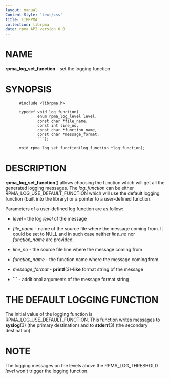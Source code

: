 ```yaml
---
layout: manual
Content-Style: 'text/css'
title: LIBRPMA
collection: librpma
date: rpma API version 0.0
...
```


[comment]: <> (SPDX-License-Identifier: BSD-3-Clause)
[comment]: <> (Copyright 2020, Intel Corporation)

NAME
====

**rpma\_log\_set\_function** - set the logging function

SYNOPSIS
========

          #include <librpma.h>

          typedef void log_function(
                  enum rpma_log_level level,
                  const char *file_name,
                  const int line_no,
                  const char *function_name,
                  const char *message_format,
                  ```);

          void rpma_log_set_function(log_function *log_function);

DESCRIPTION
===========

**rpma\_log\_set\_function**() allows choosing the function which will
get all the generated logging messages. The *log\_function* can be
either RPMA\_LOG\_USE\_DEFAULT\_FUNCTION which will use the default
logging function (built into the library) or a pointer to a user-defined
function.

Parameters of a user-defined log function are as follow:

-   *level* - the log *level* of the message

-   *file\_name* - name of the source file where the message coming
    from. It could be set to NULL and in such case neither *line\_no*
    nor *function\_name* are provided.

-   *line\_no* - the source file line where the message coming from

-   *function\_name* - the function name where the message coming from

-   *message\_format* - **printf**(3)**-like** format string of the
    message

-   \`\`\` - additional arguments of the message format string

THE DEFAULT LOGGING FUNCTION
============================

The initial value of the logging function is
RPMA\_LOG\_USE\_DEFAULT\_FUNCTION. This function writes messages to
**syslog**(3) (the primary destination) and to **stderr**(3) (the
secondary destination).

NOTE
====

The logging messages on the levels above the RPMA\_LOG\_THRESHOLD
*level* won\'t trigger the logging function.
